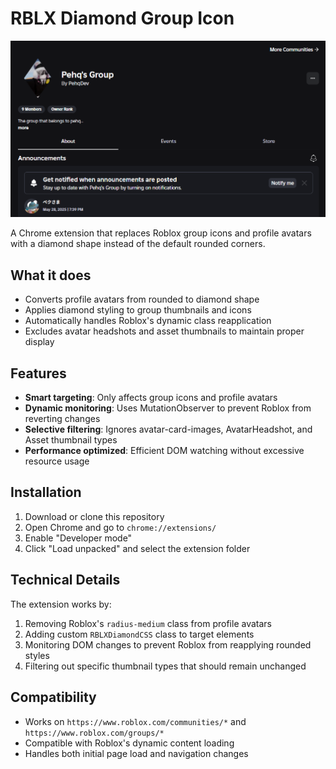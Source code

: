 # RBLX Diamond Group Icon
![](media/Image1.png)

A Chrome extension that replaces Roblox group icons and profile avatars with a diamond shape instead of the default rounded corners.

## What it does
- Converts profile avatars from rounded to diamond shape
- Applies diamond styling to group thumbnails and icons
- Automatically handles Roblox's dynamic class reapplication
- Excludes avatar headshots and asset thumbnails to maintain proper display

## Features
- **Smart targeting**: Only affects group icons and profile avatars
- **Dynamic monitoring**: Uses MutationObserver to prevent Roblox from reverting changes
- **Selective filtering**: Ignores avatar-card-images, AvatarHeadshot, and Asset thumbnail types
- **Performance optimized**: Efficient DOM watching without excessive resource usage

## Installation
1. Download or clone this repository
2. Open Chrome and go to `chrome://extensions/`
3. Enable "Developer mode"
4. Click "Load unpacked" and select the extension folder

## Technical Details
The extension works by:
1. Removing Roblox's `radius-medium` class from profile avatars
2. Adding custom `RBLXDiamondCSS` class to target elements
3. Monitoring DOM changes to prevent Roblox from reapplying rounded styles
4. Filtering out specific thumbnail types that should remain unchanged

## Compatibility
- Works on `https://www.roblox.com/communities/*` and `https://www.roblox.com/groups/*`
- Compatible with Roblox's dynamic content loading
- Handles both initial page load and navigation changes
